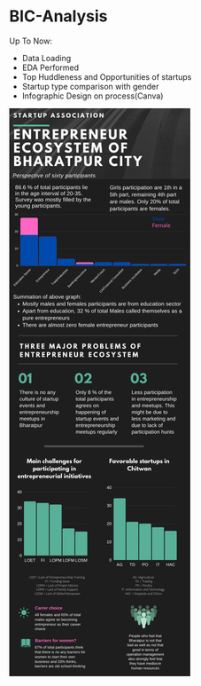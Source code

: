 # BIC-Analysis
Up To Now:
- Data Loading 
- EDA Performed
- Top Huddleness and Opportunities of startups
- Startup type comparison with gender
- Infographic Design on process(Canva)

![alt text](https://github.com/Dpakkk/BIC-Analysis/blob/master/Entrepreneur%20system%20of%20bharatpur%20city.png)


